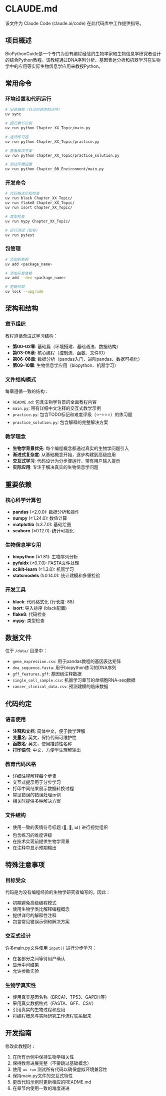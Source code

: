 # CLAUDE.md

该文件为 Claude Code (claude.ai/code) 在此代码库中工作提供指导。

## 项目概述

BioPythonGuide是一个专门为没有编程经验的生物学家和生物信息学研究者设计的综合Python教程。该教程通过DNA序列分析、基因表达分析和机器学习在生物学中的应用等实际生物信息学应用来教授Python。

## 常用命令

### 环境设置和代码运行
```bash
# 安装依赖（自动创建虚拟环境）
uv sync

# 运行章节示例
uv run python Chapter_XX_Topic/main.py

# 运行练习题
uv run python Chapter_XX_Topic/practice.py

# 查看解决方案
uv run python Chapter_XX_Topic/practice_solution.py

# 测试环境设置
uv run python Chapter_00_Environment/main.py
```

### 开发命令
```bash
# 代码格式化和检查
uv run black Chapter_XX_Topic/
uv run flake8 Chapter_XX_Topic/
uv run isort Chapter_XX_Topic/

# 类型检查
uv run mypy Chapter_XX_Topic/

# 运行测试（如有）
uv run pytest
```

### 包管理
```bash
# 添加新依赖
uv add <package_name>

# 添加开发依赖
uv add --dev <package_name>

# 更新依赖
uv lock --upgrade
```

## 架构和结构

### 章节组织
教程遵循渐进式学习结构：
- **第00-02章**: 基础篇（环境搭建、基础语法、数据结构）
- **第03-05章**: 核心编程（控制流、函数、文件IO）
- **第06-08章**: 数据分析（pandas入门、进阶pandas、数据可视化）
- **第09-10章**: 生物信息学应用（biopython、机器学习）

### 文件结构模式
每章遵循一致的结构：
- `README.md`: 包含生物学背景的全面教程内容
- `main.py`: 带有详细中文注释的交互式教学示例
- `practice.py`: 包含TODO标记和难度评级（⭐-⭐⭐⭐）的练习题
- `practice_solution.py`: 包含解释的完整解决方案

### 教学理念
- **生物学背景优先**: 每个编程概念都通过真实的生物学问题引入
- **渐进式复杂度**: 从基础概念开始，逐步构建到高级应用
- **交互式学习**: 代码设计为分步骤运行，带有用户输入提示
- **实际应用**: 专注于解决真实的生物信息学问题

## 重要依赖

### 核心科学计算包
- **pandas** (≥2.0.0): 数据分析和操作
- **numpy** (≥1.24.0): 数值计算
- **matplotlib** (≥3.7.0): 基础绘图
- **seaborn** (≥0.12.0): 统计可视化

### 生物信息学专用
- **biopython** (≥1.81): 生物序列分析
- **pyfaidx** (≥0.7.0): FASTA文件处理
- **scikit-learn** (≥1.3.0): 机器学习
- **statsmodels** (≥0.14.0): 统计建模和多重检验

### 开发工具
- **black**: 代码格式化 (行长度: 88)
- **isort**: 导入排序 (black配置)
- **flake8**: 代码检查
- **mypy**: 类型检查

## 数据文件
位于 `/data/` 目录中：
- `gene_expression.csv`: 用于pandas教程的基因表达矩阵
- `dna_sequence.fasta`: 用于biopython练习的DNA序列  
- `gff_features.gff`: 基因组注释数据
- `single_cell_sample.csv`: 机器学习章节的单细胞RNA-seq数据
- `cancer_clinical_data.csv`: 预测建模的临床数据

## 代码约定

### 语言使用
- **注释和文档**: 简体中文，便于教学理解
- **变量名**: 英文，保持代码可维护性
- **函数名**: 英文，使用描述性名称
- **打印语句**: 中文，方便学生理解输出

### 教育代码风格
- 详细注释解释每个步骤
- 交互式提示用于分步学习
- 打印中间结果展示数据转换过程
- 常见错误的错误处理示例
- 相关时提供多种解决方案

### 文件结构
- 使用一致的表情符号标题 (🧬, 🔬, 📊) 进行视觉组织
- 包含练习的难度评级
- 在技术实现前提供生物学背景
- 在注释中显示预期输出

## 特殊注意事项

### 目标受众
代码是为没有编程经验的生物学研究者编写的，因此：
- 初期避免高级编程模式
- 使用生物学类比解释编程概念
- 提供详尽的解释性注释
- 包含常见错误示例和解决方案

### 交互式设计
许多main.py文件使用 `input()` 进行分步学习：
- 在各部分之间等待用户确认
- 显示中间结果
- 允许参数实验

### 生物学真实性
- 使用真实基因名称（BRCA1、TP53、GAPDH等）
- 采用真实数据格式（FASTA、GFF、CSV）
- 引用真实的生物过程和应用
- 将编程概念与实际研究工作流程联系起来

## 开发指南

修改此教程时：
1. 在所有示例中保持生物学相关性
2. 保持教育进展完整（不要跳过基础概念）
3. 使用 `uv run` 测试所有代码以确保虚拟环境兼容性
4. 保持main.py文件的交互式特性
5. 更改代码示例时更新相应的README.md
6. 在章节内使用一致的难度递进